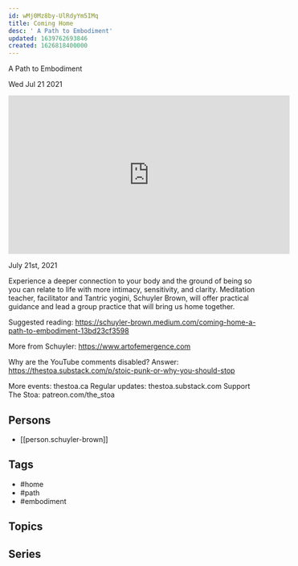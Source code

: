 ```yaml
---
id: wMj0Mz8by-UlRdyYm5IMq
title: Coming Home
desc: ' A Path to Embodiment'
updated: 1639762693846
created: 1626818400000
---
```



 A Path to Embodiment

Wed Jul 21 2021

<iframe width="560" height="315" src="https://www.youtube.com/embed/yO4Jv-du2dE" title="Coming Home: A Path to Embodiment w/ Schuyler Brown" frameborder="0" allow="accelerometer; autoplay; clipboard-write; encrypted-media; gyroscope; picture-in-picture" allowfullscreen ></iframe>

July 21st, 2021

Experience a deeper connection to your body and the ground of being so you can relate to life with more intimacy, sensitivity, and clarity. Meditation teacher, facilitator and Tantric yogini, Schuyler Brown, will offer practical guidance and lead a group practice that will bring us home together.

Suggested reading: https://schuyler-brown.medium.com/coming-home-a-path-to-embodiment-13bd23cf3598

More from Schuyler: https://www.artofemergence.com

Why are the YouTube comments disabled? Answer: https://thestoa.substack.com/p/stoic-punk-or-why-you-should-stop

More events: thestoa.ca
Regular updates: thestoa.substack.com
Support The Stoa: patreon.com/the_stoa

## Persons

- [[person.schuyler-brown]]

## Tags

- #home
- #path
- #embodiment

## Topics



## Series



